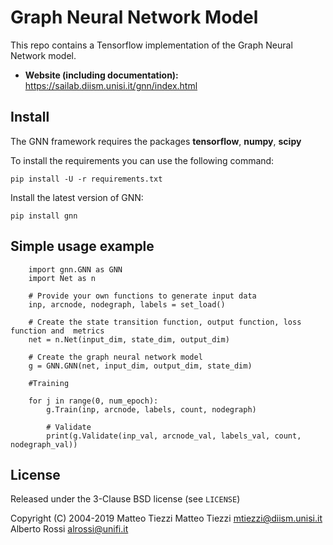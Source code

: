 Graph Neural Network Model
==========================


This repo contains a Tensorflow implementation of the Graph Neural Network model.


- **Website (including documentation):** https://sailab.diism.unisi.it/gnn/index.html

Install
-------
The GNN framework requires the packages **tensorflow**, **numpy**, **scipy**


To install the requirements you can use the following command:

    pip install -U -r requirements.txt





Install the latest version of GNN:

    pip install gnn


Simple usage example
--------------------



        import gnn.GNN as GNN
        import Net as n
        
        # Provide your own functions to generate input data
        inp, arcnode, nodegraph, labels = set_load()

        # Create the state transition function, output function, loss function and  metrics 
        net = n.Net(input_dim, state_dim, output_dim)

        # Create the graph neural network model
        g = GNN.GNN(net, input_dim, output_dim, state_dim)
        
        #Training
                
        for j in range(0, num_epoch):
            g.Train(inp, arcnode, labels, count, nodegraph)
            
            # Validate            
            print(g.Validate(inp_val, arcnode_val, labels_val, count, nodegraph_val))

License
-------

Released under the 3-Clause BSD license (see `LICENSE`)

Copyright (C) 2004-2019 Matteo Tiezzi
Matteo Tiezzi <mtiezzi@diism.unisi.it>
Alberto Rossi <alrossi@unifi.it>